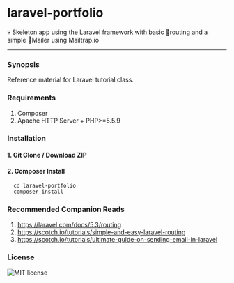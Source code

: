 # laravel-portfolio
:skull: Skeleton app using the Laravel framework with basic :bicyclist:routing and a simple :email:Mailer using Mailtrap.io
***
### Synopsis

Reference material for Laravel tutorial class.

### Requirements

1. Composer
2. Apache HTTP Server + PHP>=5.5.9

### Installation

#### 1. Git Clone / Download ZIP
#### 2. Composer Install

```
  cd laravel-portfolio
  composer install
```

### Recommended Companion Reads
1. https://laravel.com/docs/5.3/routing
2. https://scotch.io/tutorials/simple-and-easy-laravel-routing
3. https://scotch.io/tutorials/ultimate-guide-on-sending-email-in-laravel

### License

![MIT license](https://img.shields.io/npm/l/express.svg)

